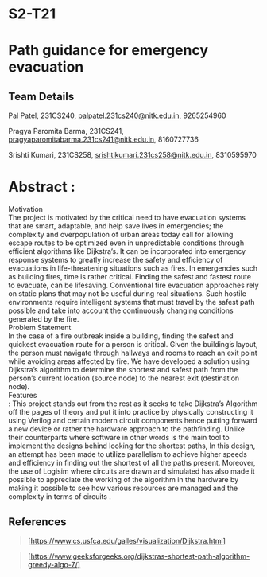 # S2-T21
# Path guidance for emergency evacuation

## Team Details

Pal Patel, 231CS240, palpatel.231cs240@nitk.edu.in, 9265254960
   
Pragya Paromita Barma, 231CS241, pragyaparomitabarma.231cs241@nitk.edu.in, 8160727736
   
Srishti Kumari, 231CS258, srishtikumari.231cs258@nitk.edu.in, 8310595970

# Abstract :

<summary>Motivation </summary> The project is motivated by the critical need to have evacuation systems that
are smart, adaptable, and help save lives in emergencies; the complexity and overpopulation
of urban areas today call for allowing escape routes to be optimized even in unpredictable
conditions through efficient algorithms like Dijkstra’s. It can be incorporated into emergency
response systems to greatly increase the safety and efficiency of evacuations in life-threatening
situations such as fires. In emergencies such as building fires, time is rather critical. Finding the
safest and fastest route to evacuate, can be lifesaving. Conventional fire evacuation approaches
rely on static plans that may not be useful during real situations. Such hostile environments
require intelligent systems that must travel by the safest path possible and take into account
the continuously changing conditions generated by the fire.

<summary>Problem Statement </summary> In the case of a fire outbreak inside a building, finding the safest and
quickest evacuation route for a person is critical. Given the building’s layout, the person must
navigate through hallways and rooms to reach an exit point while avoiding areas affected by
fire. We have developed a solution using Dijkstra’s algorithm to determine the shortest and
safest path from the person’s current location (source node) to the nearest exit (destination
node).

<summary>Features </summary>: This project stands out from the rest as it seeks to take Dijkstra’s Algorithm off
the pages of theory and put it into practice by physically constructing it using Verilog and
certain modern circuit components hence putting forward a new device or rather the hardware
approach to the pathfinding. Unlike their counterparts where software in other words is the
main tool to implement the designs behind looking for the shortest paths, In this design, an
attempt has been made to utilize parallelism to achieve higher speeds and efficiency in finding
out the shortest of all the paths present. Moreover, the use of Logisim where circuits are
drawn and simulated has also made it possible to appreciate the working of the algorithm
in the hardware by making it possible to see how various resources are managed and the
complexity in terms of circuits .
   
## References
> [https://www.cs.usfca.edu/galles/visualization/Dijkstra.html]

> [https://www.geeksforgeeks.org/dijkstras-shortest-path-algorithm-greedy-algo-7/]
